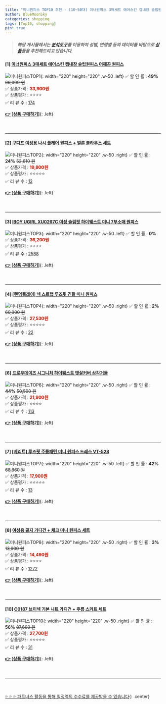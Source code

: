 ```yaml
---
title: "미니원피스 TOP10 추천 - [10~50대] 이너원피스 3매세트 에어스킨 캡내장 슬립원피스 어깨끈 원피스"
author: BlueMoonSky
categories: shopping
tags: [Top10, shopping]
pin: true
---
```


> ##### 해당 게시물에서는 [**분석도구**](https://itemscout.io/)를 이용하여 **성별**, **연령별** 등의 데이터를 바탕으로 [**상품**](https://link.coupang.com/a/baae76)들을 추천해드리고 있습니다.

#### [1] [이너원피스 3매세트 에어스킨 캡내장 슬립원피스 어깨끈 원피스](https://link.coupang.com/re/AFFSDP?lptag=AF5964186&subid=bluemoonsky6999&pageKey=6283582571&traceid=V0-153&itemId=12914663739&vendorItemId=80179441965)
![미니원피스TOP1](https://thumbnail7.coupangcdn.com/thumbnails/remote/230x230ex/image/vendor_inventory/40fd/b6a24eba6983a7d0e1bba799785e4d0d86653b053251ab6e13260fa2b093.jpg){: width="220" height="220" .w-50 .left}
✅ 할 인 률 : **49%** ~~<del class="base-price"> 69,000  </del>원~~<br>
✅ 상품가격 : <span style="color:#cb1400"> **33,900원** </span><br>
✅ 상품평가 : ⭐⭐⭐⭐<br>
✅ 리 뷰 수 : [174](https://link.coupang.com/re/AFFSDP?lptag=AF5964186&subid=bluemoonsky6999&pageKey=6283582571&traceid=V0-153&itemId=12914663739&vendorItemId=80179441965)<br>
<br>
[**👉  [상품 구매하기]**](https://link.coupang.com/re/AFFSDP?lptag=AF5964186&subid=bluemoonsky6999&pageKey=6283582571&traceid=V0-153&itemId=12914663739&vendorItemId=80179441965){: .left}
<br>
<br>
<br>

***

#### [2] [구디프 여성용 나시 플레어 원피스 + 벌룬 블라우스 세트](https://link.coupang.com/re/AFFSDP?lptag=AF5964186&subid=bluemoonsky6999&pageKey=7410601933&traceid=V0-153&itemId=19200101308&vendorItemId=86317471672)
![미니원피스TOP2](https://thumbnail9.coupangcdn.com/thumbnails/remote/230x230ex/image/rs_quotation_api/zylyesti/74c2bd211068474e867636f281e54787.jpg){: width="220" height="220" .w-50 .right}
✅ 할 인 률 : **24%** ~~<del class="base-price"> 52,610  </del>원~~<br>
✅ 상품가격 : <span style="color:#cb1400"> **19,800원** </span><br>
✅ 상품평가 : ⭐⭐⭐⭐⭐<br>
✅ 리 뷰 수 : [12](https://link.coupang.com/re/AFFSDP?lptag=AF5964186&subid=bluemoonsky6999&pageKey=7410601933&traceid=V0-153&itemId=19200101308&vendorItemId=86317471672)<br>
<br>
[**👉  [상품 구매하기]**](https://link.coupang.com/re/AFFSDP?lptag=AF5964186&subid=bluemoonsky6999&pageKey=7410601933&traceid=V0-153&itemId=19200101308&vendorItemId=86317471672){: .left}
<br>
<br>
<br>

***

#### [3] [IBOY UGIRL XU0267C 여성 슬림핏 하이웨스트 미니 7부소매 원피스](https://link.coupang.com/re/AFFSDP?lptag=AF5964186&subid=bluemoonsky6999&pageKey=7297942348&traceid=V0-153&itemId=18667957057&vendorItemId=85813728274)
![미니원피스TOP3](https://thumbnail6.coupangcdn.com/thumbnails/remote/230x230ex/image/vendor_inventory/8f00/dc1556d62a42d40bd03e42b5282948398cead1536b23dd40a7b343959c70.jpg){: width="220" height="220" .w-50 .left}
✅ 할 인 률 : **0%** <br>
✅ 상품가격 : <span style="color:#cb1400"> **36,200원** </span><br>
✅ 상품평가 : ⭐⭐⭐⭐<br>
✅ 리 뷰 수 : [2588](https://link.coupang.com/re/AFFSDP?lptag=AF5964186&subid=bluemoonsky6999&pageKey=7297942348&traceid=V0-153&itemId=18667957057&vendorItemId=85813728274)<br>
<br>
[**👉  [상품 구매하기]**](https://link.coupang.com/re/AFFSDP?lptag=AF5964186&subid=bluemoonsky6999&pageKey=7297942348&traceid=V0-153&itemId=18667957057&vendorItemId=85813728274){: .left}
<br>
<br>
<br>

***

#### [4] [[랜덤플레이] 넥 스트랩 루즈핏 긴팔 미니 원피스](https://link.coupang.com/re/AFFSDP?lptag=AF5964186&subid=bluemoonsky6999&pageKey=6424984629&traceid=V0-153&itemId=13840289395&vendorItemId=85948790890)
![미니원피스TOP4](https://thumbnail10.coupangcdn.com/thumbnails/remote/230x230ex/image/vendor_inventory/1b1b/046abce270cd8bf358f91f03d0ec358ddcc3c4d0a1dc932db3c28aa58b8b.jpg){: width="220" height="220" .w-50 .right}
✅ 할 인 률 : **2%** ~~<del class="base-price"> 60,000  </del>원~~<br>
✅ 상품가격 : <span style="color:#cb1400"> **27,530원** </span><br>
✅ 상품평가 : ⭐⭐⭐⭐⭐<br>
✅ 리 뷰 수 : [22](https://link.coupang.com/re/AFFSDP?lptag=AF5964186&subid=bluemoonsky6999&pageKey=6424984629&traceid=V0-153&itemId=13840289395&vendorItemId=85948790890)<br>
<br>
[**👉  [상품 구매하기]**](https://link.coupang.com/re/AFFSDP?lptag=AF5964186&subid=bluemoonsky6999&pageKey=6424984629&traceid=V0-153&itemId=13840289395&vendorItemId=85948790890){: .left}
<br>
<br>
<br>

***

#### [6] [드로우데이즈 시그니처 하이웨스트 뱃살커버 삼각거들](https://link.coupang.com/re/AFFSDP?lptag=AF5964186&subid=bluemoonsky6999&pageKey=7127262921&traceid=V0-153&itemId=17859740116&vendorItemId=85024071349)
![미니원피스TOP6](https://thumbnail9.coupangcdn.com/thumbnails/remote/230x230ex/image/vendor_inventory/917c/edc3ccc82c0bf01ea2243276f17b1dc1827cea0b0ab54333c29d7e11b396.jpg){: width="220" height="220" .w-50 .right}
✅ 할 인 률 : **44%** ~~<del class="base-price"> 50,500  </del>원~~<br>
✅ 상품가격 : <span style="color:#cb1400"> **21,900원** </span><br>
✅ 상품평가 : ⭐⭐⭐⭐<br>
✅ 리 뷰 수 : [113](https://link.coupang.com/re/AFFSDP?lptag=AF5964186&subid=bluemoonsky6999&pageKey=7127262921&traceid=V0-153&itemId=17859740116&vendorItemId=85024071349)<br>
<br>
[**👉  [상품 구매하기]**](https://link.coupang.com/re/AFFSDP?lptag=AF5964186&subid=bluemoonsky6999&pageKey=7127262921&traceid=V0-153&itemId=17859740116&vendorItemId=85024071349){: .left}
<br>
<br>
<br>

***

#### [7] [[베리트] 루즈핏 주름패턴 미니 원피스 드레스 VT-528](https://link.coupang.com/re/AFFSDP?lptag=AF5964186&subid=bluemoonsky6999&pageKey=7423705432&traceid=V0-153&itemId=19264470479&vendorItemId=86379846504)
![미니원피스TOP7](https://thumbnail9.coupangcdn.com/thumbnails/remote/230x230ex/image/vendor_inventory/c058/66bdade268c2d6dc482f99bcb6857062496ad7fd975e594eec8c17586dd8.jpg){: width="220" height="220" .w-50 .left}
✅ 할 인 률 : **42%** ~~<del class="base-price"> 68,860  </del>원~~<br>
✅ 상품가격 : <span style="color:#cb1400"> **17,900원** </span><br>
✅ 상품평가 : ⭐⭐⭐⭐⭐<br>
✅ 리 뷰 수 : [13](https://link.coupang.com/re/AFFSDP?lptag=AF5964186&subid=bluemoonsky6999&pageKey=7423705432&traceid=V0-153&itemId=19264470479&vendorItemId=86379846504)<br>
<br>
[**👉  [상품 구매하기]**](https://link.coupang.com/re/AFFSDP?lptag=AF5964186&subid=bluemoonsky6999&pageKey=7423705432&traceid=V0-153&itemId=19264470479&vendorItemId=86379846504){: .left}
<br>
<br>
<br>

***

#### [8] [여성용 골지 가디건 + 체크 미니 원피스 세트](https://link.coupang.com/re/AFFSDP?lptag=AF5964186&subid=bluemoonsky6999&pageKey=5409970051&traceid=V0-153&itemId=8133289105&vendorItemId=75421533819)
![미니원피스TOP8](https://thumbnail9.coupangcdn.com/thumbnails/remote/230x230ex/image/retail/images/1709948623817551-8fc497bf-29ad-4923-a1da-ace16f493d5b.png){: width="220" height="220" .w-50 .right}
✅ 할 인 률 : **3%** ~~<del class="base-price"> 13,900  </del>원~~<br>
✅ 상품가격 : <span style="color:#cb1400"> **14,490원** </span><br>
✅ 상품평가 : ⭐⭐⭐⭐<br>
✅ 리 뷰 수 : [1272](https://link.coupang.com/re/AFFSDP?lptag=AF5964186&subid=bluemoonsky6999&pageKey=5409970051&traceid=V0-153&itemId=8133289105&vendorItemId=75421533819)<br>
<br>
[**👉  [상품 구매하기]**](https://link.coupang.com/re/AFFSDP?lptag=AF5964186&subid=bluemoonsky6999&pageKey=5409970051&traceid=V0-153&itemId=8133289105&vendorItemId=75421533819){: .left}
<br>
<br>
<br>

***

#### [10] [C0187 브이넥 기본 니트 가디건 + 주름 스커트 세트](https://link.coupang.com/re/AFFSDP?lptag=AF5964186&subid=bluemoonsky6999&pageKey=7519709428&traceid=V0-153&itemId=19720204791&vendorItemId=87018802937)
![미니원피스TOP10](https://thumbnail6.coupangcdn.com/thumbnails/remote/230x230ex/image/vendor_inventory/feee/1807bffb7d394244964421a1363de6b50e7203a4702281cfc282df610386.jpg){: width="220" height="220" .w-50 .right}
✅ 할 인 률 : **56%** ~~<del class="base-price"> 87,600  </del>원~~<br>
✅ 상품가격 : <span style="color:#cb1400"> **27,700원** </span><br>
✅ 상품평가 : ⭐⭐⭐⭐⭐<br>
✅ 리 뷰 수 : [31](https://link.coupang.com/re/AFFSDP?lptag=AF5964186&subid=bluemoonsky6999&pageKey=7519709428&traceid=V0-153&itemId=19720204791&vendorItemId=87018802937)<br>
<br>
[**👉  [상품 구매하기]**](https://link.coupang.com/re/AFFSDP?lptag=AF5964186&subid=bluemoonsky6999&pageKey=7519709428&traceid=V0-153&itemId=19720204791&vendorItemId=87018802937){: .left}
<br>
<br>
<br>

***
<br><br>[💦 💦 💦 파트너스 활동을 통해 일정액의 수수료를 제공받을 수 있습니다](https://link.coupang.com/a/baae76){: .center}
